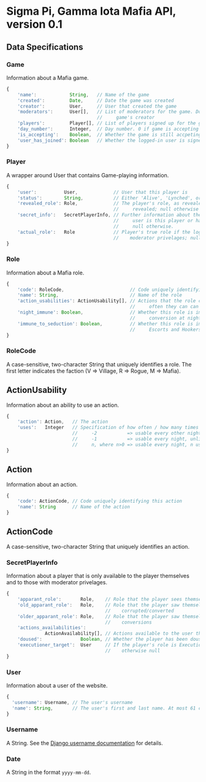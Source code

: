 
Sigma Pi, Gamma Iota Mafia API, version 0.1
===========================================

Data Specifications
-------------------

### Game

Information about a Mafia game.

```javascript
{
    'name':            String,   // Name of the game
    'created':         Date,     // Date the game was created
    'creator':         User,     // User that created the game
    'moderators':      User[],   // List of moderators for the game. Does not include the
                                 //     game's creator
    'players':         Player[], // List of players signed up for the game
    'day_number':      Integer,  // Day number. 0 if game is accepting players
    'is_accepting':    Boolean,  // Whether the game is still accpeting players
    'user_has_joined': Boolean   // Whether the logged-in user is signed up for this game
}
```

### Player

A wrapper around User that contains Game-playing information.

```javascript
{
    'user':          User,             // User that this player is
    'status':        String,           // Either 'Alive', 'Lynched', or 'Died at Night'
    'revealed_role': Role,             // The player's role, as revealed, if it has been
                                       //     revealed; null otherwise
    'secret_info':   SecretPlayerInfo, // Further information about the player if the logged-in
                                       //     user is this player or has moderator privelages;
                                       //     null otherwise.
    'actual_role':   Role              // Player's true role if the logged-in user has
                                       //    moderator privelages; null otherwise.
}
```

### Role

Information about a Mafia role.

```javascript
{
    'code': RoleCode,                        // Code uniquely identifying this role
    'name': String,                          // Name of the role
    'action_usabilities': ActionUsability[], // Actions that the role can perform and how
                                             //     often they can can use them
    'night_immune': Boolean,                 // Whether this role is immune to attack and
                                             //     conversion at night
    'immune_to_seduction': Boolean,          // Whether this role is immune to seduction by
                                             //     Escorts and Hookers
}
```

### RoleCode

A case-sensitive, two-character String that uniquely identifies a role. The first letter indicates the faction (V => Village, R => Rogue, M => Mafia).

## ActionUsability

Information about an ability to use an action.

```javascript
{
    'action': Action,   // The action
    'uses':   Integer   // Specification of how often / how many times action can be used.
                        //     -2           => usable every other night, unlimited uses
                        //     -1           => usable every night, unlimited uses
                        //     n, where n>0 => usable every night, n uses
}
```

## Action

Information about an action.

```javascript
{
    'code': ActionCode, // Code uniquely identifying this action
    'name': String      // Name of the action
}
```

## ActionCode

A case-sensitive, two-character String that uniquely identifies an action.

### SecretPlayerInfo

Information about a player that is only available to the player themselves and
to those with moderator privelages.

```javascript
{
    'apparant_role':       Role,    // Role that the player sees themselves as
    'old_apparant_role':   Role,    // Role that the player saw themselves as before they were
                                    //    corrupted/converted
    'older_apparant_role': Role,    // Role that the player saw themselves as before two or
                                    //    conversions
    'actions_availabilities':
              ActionAvailability[], // Actions available to the user this (coming) night
    'doused':              Boolean, // Whether the player has been doused by an Arsonist
    'executioner_target':  User     // If the player's role is Executioner, their target;
                                    //    otherwise null
}
```

### User

Information about a user of the website.

```javascript
{
  'username': Username, // The user's username
  'name': String,       // The user's first and last name. At most 61 characters
}
```

### Username

A String. See the [Django username documentation](https://docs.djangoproject.com/en/1.11/ref/contrib/auth/#django.contrib.auth.models.User.username)
for details.

### Date

A String in the format `yyyy-mm-dd`.
